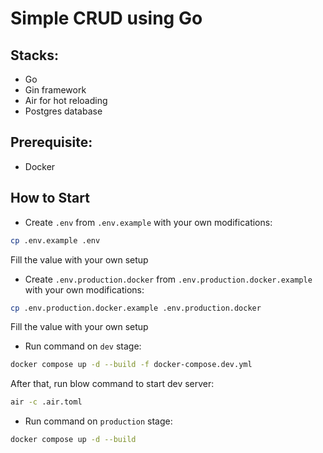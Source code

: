 # Simple CRUD using Go

## Stacks:
- Go
- Gin framework
- Air for hot reloading
- Postgres database

## Prerequisite:
- Docker

## How to Start

- Create `.env` from `.env.example` with your own modifications:

```sh
cp .env.example .env
```
Fill the value with your own setup

- Create `.env.production.docker` from `.env.production.docker.example` with your own modifications:

```sh
cp .env.production.docker.example .env.production.docker
```
Fill the value with your own setup

- Run command on `dev` stage:
```sh
docker compose up -d --build -f docker-compose.dev.yml
```
After that, run blow command to start dev server:
```sh
air -c .air.toml
```

- Run command on `production` stage:
```sh
docker compose up -d --build
```